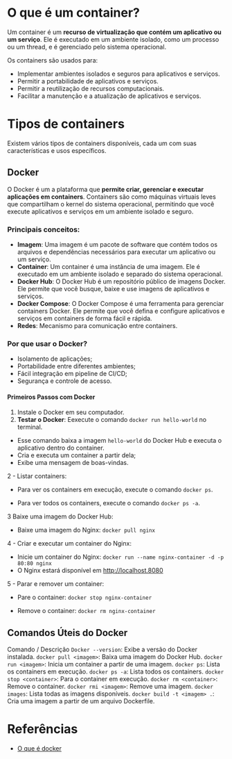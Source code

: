 # O que é um container?

Um container é um **recurso de virtualização que contém um aplicativo ou um serviço**. Ele é executado em um ambiente isolado, como um processo ou um thread, e é gerenciado pelo sistema operacional.

Os containers são usados para:

- Implementar ambientes isolados e seguros para aplicativos e serviços.
- Permitir a portabilidade de aplicativos e serviços.
- Permitir a reutilização de recursos computacionais.
- Facilitar a manutenção e a atualização de aplicativos e serviços.

# Tipos de containers

Existem vários tipos de containers disponíveis, cada um com suas características e usos específicos.

## Docker

O Docker é um a plataforma que **permite criar, gerenciar e executar aplicações em containers**. Containers são como máquinas virtuais leves que compartilham o kernel do sistema operacional, permitindo que você execute aplicativos e serviços em um ambiente isolado e seguro.

### Principais conceitos:

- **Imagem**: Uma imagem é um pacote de software que contém todos os arquivos e dependências necessários para executar um aplicativo ou um serviço.
- **Container**: Um container é uma instância de uma imagem. Ele é executado em um ambiente isolado e separado do sistema operacional.
- **Docker Hub**: O Docker Hub é um repositório público de imagens Docker. Ele permite que você busque, baixe e use imagens de aplicativos e serviços.
- **Docker Compose**: O Docker Compose é uma ferramenta para gerenciar containers Docker. Ele permite que você defina e configure aplicativos e serviços em containers de forma fácil e rápida.
- **Redes**: Mecanismo para comunicação entre containers.

### Por que usar o Docker?

- Isolamento de aplicações;
- Portabilidade entre diferentes ambientes;
- Fácil integração em pipeline de CI/CD;
- Segurança e controle de acesso.

#### Primeiros Passos com Docker

1. Instale o Docker em seu computador.
2. **Testar o Docker**: Eexecute o comando 
`docker run hello-world` no terminal.
- Esse comando baixa a imagem `hello-world` do Docker Hub e executa o aplicativo dentro do container.
- Cria e executa um container a partir dela;
- Exibe uma mensagem de boas-vindas.

2 - Listar containers:

- Para ver os containers em execução, execute o comando `docker ps`.

- Para ver todos os containers, execute o comando `docker ps -a`.

3 Baixe uma imagem do Docker Hub:

- Baixe uma imagem do Nginx:
`docker pull nginx`

4 - Criar e executar um container do Nginx:

- Inicie um container do Nginx:
`docker run --name nginx-container -d -p 80:80 nginx`
- O Nginx estará disponível em http://localhost.8080

5 - Parar e remover um container:

- Pare o container:
`docker stop nginx-container`

- Remove o container:
`docker rm nginx-container`

## Comandos Úteis do Docker

Comando / Descrição
`Docker --version`: Exibe a versão do Docker instalada.
`docker pull <imagem>`: Baixa uma imagem do Docker Hub.
`docker run <imagem>`: Inicia um container a partir de uma imagem.
`docker ps`: Lista os containers em execução.
`docker ps -a`: Lista todos os containers.
`docker stop <container>`: Para o container em execução.
`docker rm <container>`: Remove o container.
`docker rmi <imagem>`: Remove uma imagem.
`docker images`: Lista todas as imagens disponíveis.
`docker build -t <imagem> .`: Cria uma imagem a partir de um arquivo Dockerfile.


# Referências 

- [O que é docker](https://x.com/programador_who/status/1875609788303716471)